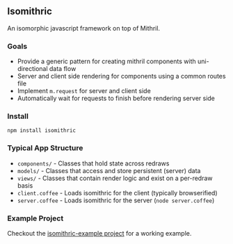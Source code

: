 ## Isomithric

An isomorphic javascript framework on top of Mithril.

### Goals

* Provide a generic pattern for creating mithril components with uni-directional data flow
* Server and client side rendering for components using a common routes file
* Implement `m.request` for server and client side
* Automatically wait for requests to finish before rendering server side

### Install

    npm install isomithric

### Typical App Structure

* `components/` - Classes that hold state across redraws
* `models/` - Classes that access and store persistent (server) data
* `views/` - Classes that contain render logic and exist on a per-redraw basis
* `client.coffee` - Loads isomithric for the client (typically browserified)
* `server.coffee` - Loads isomithric for the server (`node server.coffee`)

### Example Project

Checkout the [isomithric-example project](https://github.com/isomithric/isomithric-example) for a working example.
